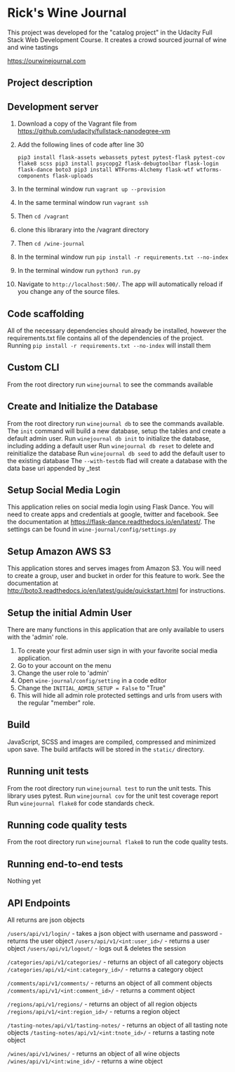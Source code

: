 # Rick's Wine Journal

This project was developed for the "catalog project" in the Udacity Full Stack Web Development Course.  It creates a
crowd sourced journal of wine and wine tastings

https://ourwinejournal.com

## Project description

## Development server

1. Download a copy of the Vagrant file from https://github.com/udacity/fullstack-nanodegree-vm
2. Add the following lines of code after line 30

    `pip3 install flask-assets webassets pytest pytest-flask pytest-cov flake8 scss
     pip3 install psycopg2 flask-debugtoolbar flask-login flask-dance boto3
     pip3 install WTForms-Alchemy flask-wtf wtforms-components flask-uploads`

3. In the terminal window run `vagrant up --provision`
4. In the same terminal window run `vagrant ssh`
5. Then `cd /vagrant`
6. clone this librarary into the /vagrant directory
7. Then `cd /wine-journal`
8. In the terminal window run `pip install -r requirements.txt --no-index`
3. In the terminal window run `python3 run.py`
4. Navigate to `http://localhost:500/`. The app will automatically reload if you change any of the source files.

## Code scaffolding

All of the necessary dependencies should already be installed, however the requirements.txt file
contains all of the dependencies of the project.  Running `pip install -r requirements.txt --no-index` will install them

## Custom CLI

From the root directory run `winejournal` to see the commands available

## Create and Initialize the Database

From the root directory run `winejournal db` to see the commands available.  The `init` command will build a new database, setup the tables and create a default admin user.
Run `winejournal db init` to initialize the database, including adding a default user
Run `winejournal db reset` to delete and reinitialize the database
Run `winejournal db seed` to add the default user to the existing database
The `--with-testdb` flad will create a database with the data base uri appended by _test

## Setup Social Media Login

This application relies on social media login using Flask Dance.  You will need to create apps and credentials at google, twitter and facebook.
See the documentation at https://flask-dance.readthedocs.io/en/latest/.  The settings can be found in `wine-journal/config/settings.py`

## Setup Amazon AWS S3

This application stores and serves images from Amazon S3.  You will need to create a group, user and bucket in order for this feature to work.
See the documentation at http://boto3.readthedocs.io/en/latest/guide/quickstart.html for instructions.

## Setup the initial Admin User

There are many functions in this application that are only available to users with the 'admin' role.
1. To create your first admin user sign in with your favorite social media application.
2. Go to your account on the menu
3. Change the user role to 'admin'
4. Open `wine-journal/config/setting` in a code editor
5. Change the `INITIAL_ADMIN_SETUP = False` to "True"
6. This will hide all admin role protected settings and urls from users with the regular "member" role.

## Build

JavaScript, SCSS and images are compiled, compressed and minimized upon save. The build artifacts will be stored in the `static/` directory.

## Running unit tests

From the root directory run `winejournal test` to run the unit tests.  This library uses pytest.
Run `winejournal cov` for the unit test coverage report
Run `winejournal flake8` for code standards check.

## Running code quality tests

From the root directory run `winejournal flake8` to run the code quality tests.

## Running end-to-end tests

Nothing yet

## API Endpoints
All returns are json objects

`/users/api/v1/login/` - takes a json object with username and password - returns the user object
`/users/api/v1/<int:user_id>/` - returns a user object
`/users/api/v1/logout/` - logs out & deletes the session

`/categories/api/v1/categories/` - returns an object of all category objects
`/categories/api/v1/<int:category_id>/` - returns a category object

`/comments/api/v1/comments/` - returns an object of all comment objects
`/comments/api/v1/<int:comment_id>/` - returns a comment object

`/regions/api/v1/regions/` - returns an object of all region objects
`/regions/api/v1/<int:region_id>/` - returns a region object

`/tasting-notes/api/v1/tasting-notes/` - returns an object of all tasting note objects
`/tasting-notes/api/v1/<int:tnote_id>/` - returns a tasting note object

`/wines/api/v1/wines/` - returns an object of all wine objects
`/wines/api/v1/<int:wine_id>/` - returns a wine object




